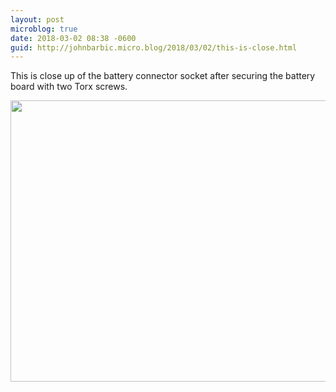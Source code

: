 ```yaml
---
layout: post
microblog: true
date: 2018-03-02 08:38 -0600
guid: http://johnbarbic.micro.blog/2018/03/02/this-is-close.html
---
```

This is close up of the battery connector socket after securing the battery board with two Torx screws.

<img src="http://www.barbic.com/uploads/2018/75f8347512.jpg" width="600" height="450" />
